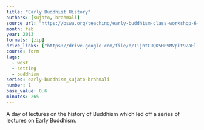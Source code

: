 ```yaml
---
title: "Early Buddhist History"
authors: [sujato, brahmali]
source_url: "https://bswa.org/teaching/early-buddhism-class-workshop-6-with-ajahn-brahmali-ajahn-sujato/"
month: feb
year: 2013
formats: [zip]
drive_links: ["https://drive.google.com/file/d/1ijhtCUQK5H0VMVpit92aElJNzRkxZKFl/view?usp=drivesdk"]
course: form
tags:
  - west
  - setting
  - buddhism
series: early-buddhism_sujato-brahmali
number: 1
base_value: 0.6
minutes: 265
---
```


A day of lectures on the history of Buddhism which led off a series of lectures on Early Buddhism.
